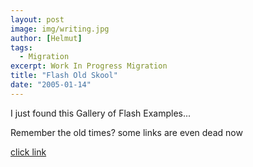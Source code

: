 ```yaml
---
layout: post
image: img/writing.jpg
author: [Helmut]
tags:
  - Migration
excerpt: Work In Progress Migration
title: "Flash Old Skool"
date: "2005-01-14"
---
```


I just found this Gallery of Flash Examples...

Remember the old times? some links are even dead now

[click link](http://www.umich.edu/~lsarth/Flash_sites.html)
